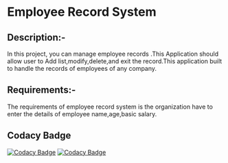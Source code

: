 # Employee Record System

## Description:-

In this project, you can manage employee records .This Application should allow user to  Add list,modify,delete,and exit the record.This application  built to handle the records of employees of any company.

## Requirements:-
 The requirements of employee record system is the organization have to enter the details of employee name,age,basic salary. 
 
 ## Codacy Badge
[![Codacy Badge](https://api.codacy.com/project/badge/Grade/596f18a257d94dc2805357ab3c95e6c8)](https://app.codacy.com/gh/karthi442001/M1_ProjectGoal_-type-?utm_source=github.com&utm_medium=referral&utm_content=karthi442001/M1_ProjectGoal_-type-&utm_campaign=Badge_Grade_Settings)
 [![Codacy Badge](https://app.codacy.com/project/badge/Grade/b3c173f34b0041478d166f22c4cfa8bc)](https://www.codacy.com/gh/karthi442001/M1_ProjectGoal_-type-/dashboard?utm_source=github.com&amp;utm_medium=referral&amp;utm_content=karthi442001/M1_ProjectGoal_-type-&amp;utm_campaign=Badge_Grade)
